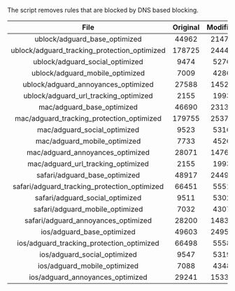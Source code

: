 The script removes rules that are blocked by DNS based blocking.


| File | Original | Modified |
|:----:|:-----:|:-----:|
| ublock/adguard_base_optimized | 44962 | 21476 |
| ublock/adguard_tracking_protection_optimized | 178725 | 24445 |
| ublock/adguard_social_optimized | 9474 | 5276 |
| ublock/adguard_mobile_optimized | 7009 | 4286 |
| ublock/adguard_annoyances_optimized | 27588 | 14523 |
| ublock/adguard_url_tracking_optimized | 2155 | 1993 |
| mac/adguard_base_optimized | 46690 | 23131 |
| mac/adguard_tracking_protection_optimized | 179755 | 25378 |
| mac/adguard_social_optimized | 9523 | 5316 |
| mac/adguard_mobile_optimized | 7733 | 4526 |
| mac/adguard_annoyances_optimized | 28071 | 14760 |
| mac/adguard_url_tracking_optimized | 2155 | 1993 |
| safari/adguard_base_optimized | 48917 | 24497 |
| safari/adguard_tracking_protection_optimized | 66451 | 5551 |
| safari/adguard_social_optimized | 9511 | 5302 |
| safari/adguard_mobile_optimized | 7032 | 4307 |
| safari/adguard_annoyances_optimized | 28200 | 14837 |
| ios/adguard_base_optimized | 49603 | 24955 |
| ios/adguard_tracking_protection_optimized | 66498 | 5558 |
| ios/adguard_social_optimized | 9547 | 5319 |
| ios/adguard_mobile_optimized | 7088 | 4348 |
| ios/adguard_annoyances_optimized | 29241 | 15339 |